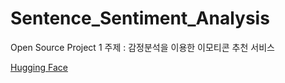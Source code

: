 # Sentence_Sentiment_Analysis
Open Source Project 1 주제 : 감정분석을 이용한 이모티콘 추천 서비스

[Hugging Face](https://huggingface.co/openai/shap-e)
